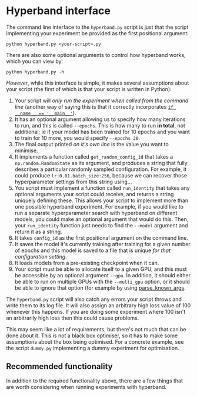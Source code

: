 
# Hyperband interface

The command line interface to the `hyperband.py` script is just that the
script implementing your experiment be provided as the first positional
argument:

```
python hyperband.py <your-script>.py
```

There are also some optional arguments to control how hyperband works,
which you can view by:

```
python hyperband.py -h
```

*However*, while this interface is simple, it makes several assumptions
about your script (the first of which is that your script is written in
Python):

1. Your script will *only run the experiment when called from the
command line* (another way of saying this is that it correctly incorporates
[`if __name__ == '__main__'`](https://stackoverflow.com/questions/419163/what-does-if-name-main-do)).
2. It has an optional argument allowing us to specify how many iterations
to run, and this is called `--epochs`. This is how many to run **in
total**, not additional; ie if your model has been trained for 10 epochs
and you want to train for 10 more, you would specify `--epochs 20`.
3. The final output printed *on it's own line* is the value you want to
minimise.
4. It implements a function called `get_random_config_id` that takes a
`np.random.RandomState` as its argument, and produces a string that fully
describes a particular randomly sampled configuration. For example, it
could produce `lr:0.01.batch_size:256`, because we can recover those
hyperparameter settings from this string using...
6. You script must implement a function called `run_identity` that takes
any optional arguments your script could receive, and returns a string
uniquely defining these. This allows your script to implement more than one
possible hyperband experiment. For example, if you would like to run a
separate hyperparameter search with hyperband on different models, you
could make an optional argument that would do this. Then, your
`run_identity` function just needs to find the `--model` argument and
return it as a string.
7. It takes `config_id` as the first positional argument on the command
line.
8. It saves the model it's currently training after training for a given
number of epochs and this model is saved to a file that is unique *for that
configuration setting*.
9. It loads models from a pre-existing checkpoint when it can.
10. Your script must be able to allocate itself to a given GPU, and this
must be accessible by an optional argument `--gpu`. In addition, it should
either be able to run on multiple GPUs with the `--multi_gpu` option, or it
should be able to ignore that option (for example by using
[parse_known_args](https://docs.python.org/3.4/library/argparse.html#argparse.ArgumentParser.parse_known_args).

The `hyperband.py` script will also catch any errors your script throws and
write them to its log file. It will also assign an arbitrary high loss
value of 100 whenever this happens. If you are doing some experiment where
100 isn't an arbitrarily high loss then this could cause problems.

This may seem like a lot of requirements, but there's not much that can be
done about it. This is not a black box optimiser, so it has to make some
assumptions about the box being optimised. For a concrete example, see the
script `dummy.py` implementing a dummy experiment for optimisation. 

## Recommended functionality

In addition to the required functionality above, there are a few things
that are worth considering when running experiments with hyperband.
